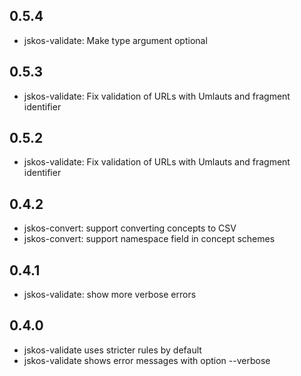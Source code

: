 ## 0.5.4

* jskos-validate: Make type argument optional

## 0.5.3

* jskos-validate: Fix validation of URLs with Umlauts and fragment identifier

## 0.5.2

* jskos-validate: Fix validation of URLs with Umlauts and fragment identifier

## 0.4.2

* jskos-convert: support converting concepts to CSV
* jskos-convert: support namespace field in concept schemes

## 0.4.1

* jskos-validate: show more verbose errors

## 0.4.0

* jskos-validate uses stricter rules by default
* jskos-validate shows error messages with option --verbose
